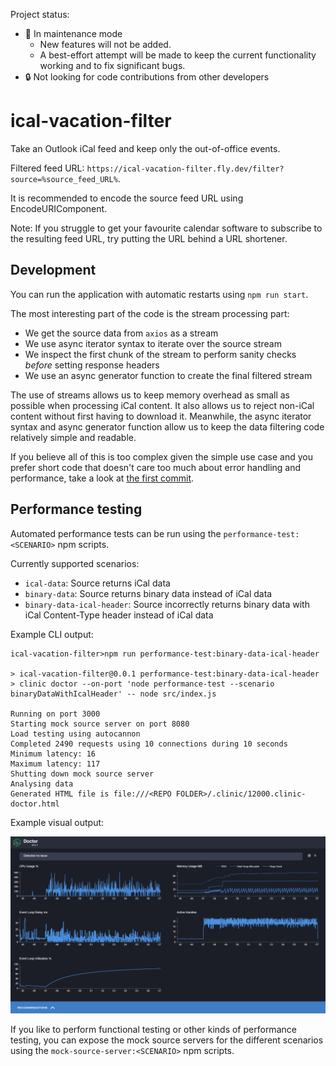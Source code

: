 Project status:

-   🔧 In maintenance mode
    -   New features will not be added.
    -   A best-effort attempt will be made to keep the current functionality working and to fix significant bugs.
-   🔒 Not looking for code contributions from other developers

# ical-vacation-filter

Take an Outlook iCal feed and keep only the out-of-office events.

Filtered feed URL: `https://ical-vacation-filter.fly.dev/filter?source=%source_feed_URL%`.

It is recommended to encode the source feed URL using EncodeURIComponent.

Note: If you struggle to get your favourite calendar software to subscribe to the resulting feed URL, try putting the URL behind a URL shortener.

## Development

You can run the application with automatic restarts using `npm run start`.

The most interesting part of the code is the stream processing part:

-   We get the source data from `axios` as a stream
-   We use async iterator syntax to iterate over the source stream
-   We inspect the first chunk of the stream to perform sanity checks _before_ setting response headers
-   We use an async generator function to create the final filtered stream

The use of streams allows us to keep memory overhead as small as possible when processing iCal content. It also allows us to reject non-iCal content without first having to download it. Meanwhile, the async iterator syntax and async generator function allow us to keep the data filtering code relatively simple and readable.

If you believe all of this is too complex given the simple use case and you prefer short code that doesn't care too much about error handling and performance, take a look at [the first commit](https://github.com/mistermicheels/ical-vacation-filter/tree/77874535e9a5d0bfcda5da9148b0e608291a2fe4).

## Performance testing

Automated performance tests can be run using the `performance-test:<SCENARIO>` npm scripts.

Currently supported scenarios:

-   `ical-data`: Source returns iCal data
-   `binary-data`: Source returns binary data instead of iCal data
-   `binary-data-ical-header`: Source incorrectly returns binary data with iCal Content-Type header instead of iCal data

Example CLI output:

```
ical-vacation-filter>npm run performance-test:binary-data-ical-header

> ical-vacation-filter@0.0.1 performance-test:binary-data-ical-header
> clinic doctor --on-port 'node performance-test --scenario binaryDataWithIcalHeader' -- node src/index.js

Running on port 3000
Starting mock source server on port 8080
Load testing using autocannon
Completed 2490 requests using 10 connections during 10 seconds
Minimum latency: 16
Maximum latency: 117
Shutting down mock source server
Analysing data
Generated HTML file is file:///<REPO FOLDER>/.clinic/12000.clinic-doctor.html
```

Example visual output:

![Example Clinic.js Doctor visual output](./img/clinic-doctor-visual-output-example.png)

If you like to perform functional testing or other kinds of performance testing, you can expose the mock source servers for the different scenarios using the `mock-source-server:<SCENARIO>` npm scripts.
